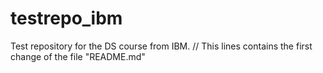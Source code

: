 # testrepo_ibm
Test repository for the DS course from IBM. //
This lines contains the first change of the file "README.md"
